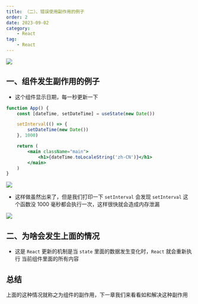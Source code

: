 ```yaml
---
title: （二）、错误使用副作用的例子
order: 2
date: 2023-09-02
category:
    - React
tag: 
    - React
---
```


![](https://image.zswei.xyz/wj/202309021700967.png)

## 一、组件发生副作用的例子
- 这个组件显示日期，每一秒更新一下
```jsx
function App() {
    const [dateTime, setDateTime] = useState(new Date())

    setInterval(() => {
        setDateTime(new Date())
    }, 1000)

    return (
        <main className="main">
            <h1>{dateTime.toLocaleString('zh-CN')}</h1>
        </main>
    )
}
```

![](https://image.zswei.xyz/wj/202309021724620.png)

- 这样做虽然出来了，但是我们打印一下 `setInterval` 会发现 `setInterval` 这个函数没 1000 毫秒都会执行一次，这样很快就会造成内存泄漏

![](https://image.zswei.xyz/wj/202309021726485.png)

## 二、为啥会发生上面的情况
- 这是 `React` 更新的机制是当 `state` 里面的数据发生变化时，`React` 就会重新执行 当前组件里面的所有内容

## 总结
上面的这种情况就称之为组件的副作用，下一章我们来看看如和解决这种副作用